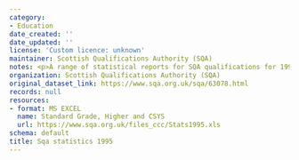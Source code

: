 ```yaml
---
category:
- Education
date_created: ''
date_updated: ''
license: 'Custom licence: unknown'
maintainer: Scottish Qualifications Authority (SQA)
notes: <p>A range of statistical reports for SQA qualifications for 1995.</p>
organization: Scottish Qualifications Authority (SQA)
original_dataset_link: https://www.sqa.org.uk/sqa/63078.html
records: null
resources:
- format: MS EXCEL
  name: Standard Grade, Higher and CSYS
  url: https://www.sqa.org.uk/files_ccc/Stats1995.xls
schema: default
title: Sqa statistics 1995
---
```

